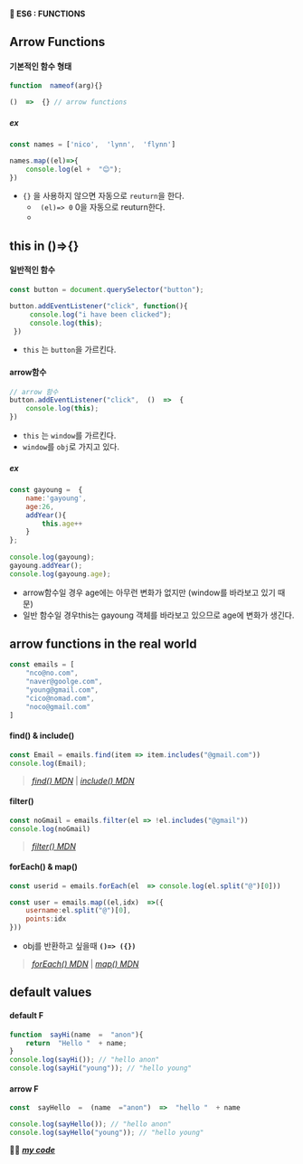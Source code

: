 #### 🎯 ES6 : FUNCTIONS
## Arrow Functions
#### 기본적인 함수 형태
```js
function  nameof(arg){}
```
```js
()  =>  {} // arrow functions
```

##### ex
```js
const names = ['nico',  'lynn',  'flynn']

names.map((el)=>{
	console.log(el +  "😊");
})
```
- `{}` 을 사용하지 않으면 자동으로 `reuturn`을 한다.
	- ``` (el)=> 0``` 0을 자동으로 reuturn한다.
	- 
## this in ()=>{}
####  일반적인 함수  
```js
const button = document.querySelector("button");

button.addEventListener("click", function(){
	 console.log("i have been clicked");
	 console.log(this);
 })
```
- `this` 는 `button`을 가르킨다.

####  arrow함수
```js
// arrow 함수
button.addEventListener("click",  ()  =>  {
	console.log(this);
})
```
- `this` 는  `window`를 가르킨다. 
-  `window`를 `obj`로 가지고 있다.

##### ex
```js
const gayoung =  {
	name:'gayoung',
	age:26,
	addYear(){
		this.age++
	}
};
  
console.log(gayoung);
gayoung.addYear();
console.log(gayoung.age);
```
- arrow함수일 경우 age에는 아무런 변화가 없지만 (window를 바라보고 있기 때문)
- 일반 함수일 경우this는 gayoung 객체를 바라보고 있으므로 age에 변화가 생긴다.
## arrow functions in the real world
```js
const emails = [
	"nco@no.com",
	"naver@goolge.com",
	"young@gmail.com",
	"cico@nomad.com",
	"noco@gmail.com"
]
```
#### find() & include()
```js
const Email = emails.find(item => item.includes("@gmail.com"))
console.log(Email);
```

> [*find() MDN*](https://developer.mozilla.org/ko/docs/Web/JavaScript/Reference/Global_Objects/Array/find) | [*include() MDN*](https://developer.mozilla.org/ko/docs/Web/JavaScript/Reference/Global_Objects/Array/includes)

#### filter()
```js
const noGmail = emails.filter(el => !el.includes("@gmail"))
console.log(noGmail)
```
> [*filter() MDN*](https://developer.mozilla.org/ko/docs/Web/JavaScript/Reference/Global_Objects/Array/filter) 

#### forEach() & map()
```js
const userid = emails.forEach(el  => console.log(el.split("@")[0]))

const user = emails.map((el,idx)  =>({
	username:el.split("@")[0],
	points:idx
}))
```
-  obj를 반환하고 싶을때 **`()=> ({})`**
> [*forEach() MDN*](https://developer.mozilla.org/ko/docs/Web/JavaScript/Reference/Global_Objects/Array/forEach)  | [*map() MDN*](https://developer.mozilla.org/en-US/docs/Web/JavaScript/Reference/Global_Objects/Array/map) 

## default values
#### default F
```js
function  sayHi(name  =  "anon"){
	return  "Hello "  + name;
}
console.log(sayHi()); // "hello anon"
console.log(sayHi("young")); // "hello young"
```
#### arrow F
```js
const  sayHello  =  (name  ="anon")  =>  "hello "  + name

console.log(sayHello()); // "hello anon"
console.log(sayHello("young")); // "hello young"
```



👍🏿 [***my code***](https://github.com/gay0ung/JS_study/blob/master/ES6/02_FUNCTIONS.html)

